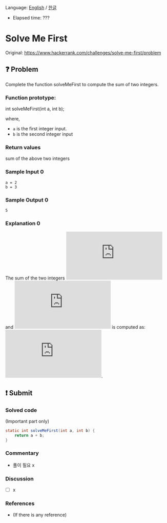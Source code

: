 Language: [English](./README.md) / [한글](./README_ko.md)
- Elapsed time: ???

# Solve Me First
Original: https://www.hackerrank.com/challenges/solve-me-first/problem

## :question: Problem
Complete the function solveMeFirst to compute the sum of two integers.

### Function prototype:
int solveMeFirst(int a, int b);

where,
- `a` is the first integer input.
- `b` is the second integer input

### Return values
sum of the above two integers

### Sample Input 0
```
a = 2
b = 3
```

### Sample Output 0
```
5
```

### Explanation 0
The sum of the two integers ![$a$](https://latex.codecogs.com/svg.latex?a) and ![$b$](https://latex.codecogs.com/svg.latex?b) is computed as: ![$2+3=5$](https://latex.codecogs.com/svg.latex?2+3=5).

## :exclamation: Submit
### Solved code
(Important part only)
``` java
static int solveMeFirst(int a, int b) {
    return a + b;
}
```

### Commentary
- 풀이 필요 x

### Discussion
- [ ] x

### References
- (If there is any reference)